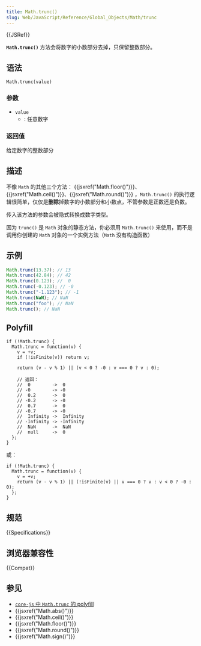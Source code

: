 ```yaml
---
title: Math.trunc()
slug: Web/JavaScript/Reference/Global_Objects/Math/trunc
---
```


{{JSRef}}

**`Math.trunc()`** 方法会将数字的小数部分去掉，只保留整数部分。

## 语法

```plain
Math.trunc(value)
```

### 参数

- `value`
  - : 任意数字

### 返回值

给定数字的整数部分

## 描述

不像 `Math` 的其他三个方法： {{jsxref("Math.floor()")}}、{{jsxref("Math.ceil()")}}、{{jsxref("Math.round()")}} ，`Math.trunc()` 的执行逻辑很简单，仅仅是**删除**掉数字的小数部分和小数点，不管参数是正数还是负数。

传入该方法的参数会被隐式转换成数字类型。

因为 `trunc()` 是 `Math` 对象的静态方法，你必须用 `Math.trunc()` 来使用，而不是调用你创建的 `Math` 对象的一个实例方法（`Math` 没有构造函数）

## 示例

```js
Math.trunc(13.37); // 13
Math.trunc(42.84); // 42
Math.trunc(0.123); //  0
Math.trunc(-0.123); // -0
Math.trunc("-1.123"); // -1
Math.trunc(NaN); // NaN
Math.trunc("foo"); // NaN
Math.trunc(); // NaN
```

## Polyfill

```plain
if (!Math.trunc) {
  Math.trunc = function(v) {
    v = +v;
    if (!isFinite(v)) return v;

    return (v - v % 1) || (v < 0 ? -0 : v === 0 ? v : 0);

    // 返回：
    //  0        ->  0
    // -0        -> -0
    //  0.2      ->  0
    // -0.2      -> -0
    //  0.7      ->  0
    // -0.7      -> -0
    //  Infinity ->  Infinity
    // -Infinity -> -Infinity
    //  NaN      ->  NaN
    //  null     ->  0
  };
}
```

或：

```plain
if (!Math.trunc) {
  Math.trunc = function(v) {
    v = +v;
    return (v - v % 1) || (!isFinite(v) || v === 0 ? v : v < 0 ? -0 : 0);
  };
}
```

## 规范

{{Specifications}}

## 浏览器兼容性

{{Compat}}

## 参见

- [`core-js` 中 `Math.trunc` 的 polyfill](https://github.com/zloirock/core-js#ecmascript-math)
- {{jsxref("Math.abs()")}}
- {{jsxref("Math.ceil()")}}
- {{jsxref("Math.floor()")}}
- {{jsxref("Math.round()")}}
- {{jsxref("Math.sign()")}}
